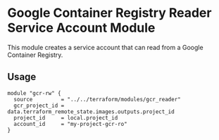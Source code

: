 # Google Container Registry Reader Service Account Module

This module creates a service account that can read from a
Google Container Registry.

## Usage

```hcl-terraform
module "gcr-rw" {
  source         = "../../terraform/modules/gcr_reader"
  gcr_project_id = data.terraform_remote_state.images.outputs.project_id
  project_id     = local.project_id
  account_id     = "my-project-gcr-ro"
}
```
